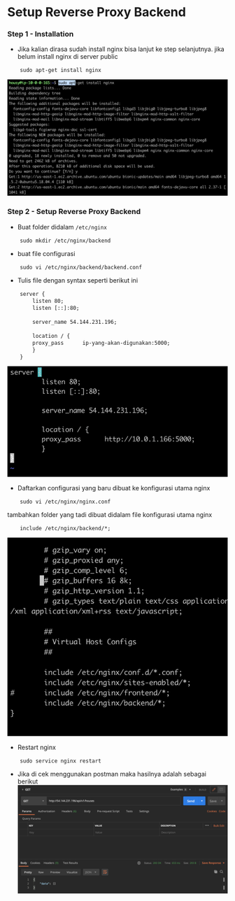 # Setup Reverse Proxy Backend

### Step 1 - Installation
- Jika kalian dirasa sudah install nginx bisa lanjut ke step selanjutnya. jika belum install nginx di server public
```
    sudo apt-get install nginx
```

 ![alt text](https://github.com/fitraaditama7/DumbwaysBootcamp/blob/master/week2/4.%20Reverse%20Proxy%20Backend/img/1.png?raw=true)

### Step 2 - Setup Reverse Proxy Backend
- Buat folder didalam  `/etc/nginx`
```
    sudo mkdir /etc/nginx/backend
```

- buat file configurasi
```
    sudo vi /etc/nginx/backend/backend.conf
```

- Tulis file dengan syntax seperti berikut ini
```
    server {
        listen 80;
        listen [::]:80;

        server_name 54.144.231.196;

        location / {
        proxy_pass      ip-yang-akan-digunakan:5000;
        }
    }
```

 ![alt text](https://github.com/fitraaditama7/DumbwaysBootcamp/blob/master/week2/4.%20Reverse%20Proxy%20Backend/img/2.png?raw=true)

- Daftarkan configurasi yang baru dibuat ke konfigurasi utama nginx
```
    sudo vi /etc/nginx/nginx.conf
```

tambahkan folder yang tadi dibuat didalam file konfigurasi utama nginx
```
    include /etc/nginx/backend/*;
```
 ![alt text](https://github.com/fitraaditama7/DumbwaysBootcamp/blob/master/week2/4.%20Reverse%20Proxy%20Backend/img/3.png?raw=true)

- Restart nginx
```
    sudo service nginx restart
```

- Jika di cek menggunakan postman maka hasilnya adalah sebagai berikut
 ![alt text](https://github.com/fitraaditama7/DumbwaysBootcamp/blob/master/week2/4.%20Reverse%20Proxy%20Backend/img/4.png?raw=true)
